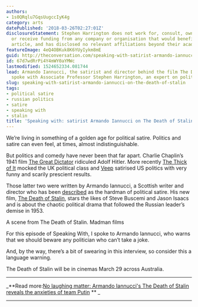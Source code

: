 ```yaml
---
authors:
- 1s0QRqlu7GqsUugccIyK4g
category: arts
datePublished: '2018-03-26T02:27:01Z'
disclosureStatement: Stephen Harrington does not work for, consult, own shares in
  or receive funding from any company or organisation that would benefit from this
  article, and has disclosed no relevant affiliations beyond their academic appointment.
featureImage: 4eQ4OBKuk8K6YUyIykm8mE
guid: http://theconversation.com/speaking-with-satirist-armando-iannucci-on-the-death-of-stalin-93941
id: 67d7wdRrPi4Y4mWY0aYMWc
lastmodified: 1524652334.081744
lead: Armando Iannucci, the satirist and director behind the film The Death of Stalin
  spoke with Associate Professor Stephen Harrington, an expert on political satire.
slug: speaking-with-satirist-armando-iannucci-on-the-death-of-stalin
tags:
- political satire
- russian politics
- satire
- speaking with
- stalin
title: 'Speaking with: satirist Armando Iannucci on The Death of Stalin'
---
```

We’re living in something of a golden age for political satire. Politics and satire can even feel, at times, almost indistinguishable. 

But politics and comedy have never been that far apart. Charlie Chaplin’s 1941 film [The Great Dictator](http://www.imdb.com/title/tt0032553/) ridiculed Adolf Hitler. More recently [The Thick of It](http://www.bbc.co.uk/programmes/b006qgrd) mocked the UK political class and [Veep](http://www.imdb.com/title/tt1759761/) satirised US politics with very funny and scarily prescient results. 

Those latter two were written by Armando Iannucci, a Scottish writer and director who has been [described](https://www.telegraph.co.uk/culture/film/6409167/Armando-Iannucci-interview.html) as the hardman of political satire. His new film, [The Death of Stalin](https://www.madmanfilms.com.au/the-death-of-stalin/), stars the likes of Steve Buscemi and Jason Isaacs and is about the chaotic political drama that followed the Russian leader’s demise in 1953.

[](https://images.theconversation.com/files/211874/original/file-20180325-54875-12wkolt.png?ixlib=rb-1.1.0&q=45&auto=format&w=1000&fit=clip) A scene from The Death of Stalin. Madman films

For this episode of Speaking With, I spoke to Armando Iannucci, who warns that we should beware any politician who can’t take a joke. 

And, by the way, there’s a bit of swearing in this interview, so consider this a language warning. 

The Death of Stalin will be in cinemas March 29 across Australia.

* * *

_**Read more:[No laughing matter: Armando Iannucci's The Death of Stalin reveals the anxieties of team Putin](http://theconversation.com/no-laughing-matter-armando-iannuccis-the-death-of-stalin-reveals-the-anxieties-of-team-putin-93787) ** _

* * *